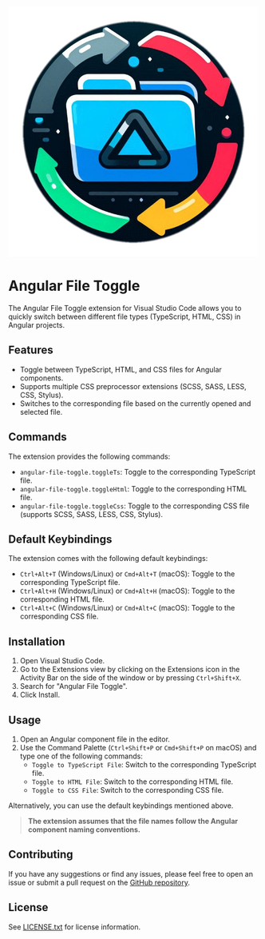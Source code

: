 <img src="images/icon.png" alt="Angular File Toggle Icon" width="500" height="500">

# Angular File Toggle

The Angular File Toggle extension for Visual Studio Code allows you to quickly switch between different file types (TypeScript, HTML, CSS) in Angular projects.

## Features

- Toggle between TypeScript, HTML, and CSS files for Angular components.
- Supports multiple CSS preprocessor extensions (SCSS, SASS, LESS, CSS, Stylus).
- Switches to the corresponding file based on the currently opened and selected file.

## Commands

The extension provides the following commands:

- `angular-file-toggle.toggleTs`: Toggle to the corresponding TypeScript file.
- `angular-file-toggle.toggleHtml`: Toggle to the corresponding HTML file.
- `angular-file-toggle.toggleCss`: Toggle to the corresponding CSS file (supports SCSS, SASS, LESS, CSS, Stylus).

## Default Keybindings

The extension comes with the following default keybindings:

- `Ctrl+Alt+T` (Windows/Linux) or `Cmd+Alt+T` (macOS): Toggle to the corresponding TypeScript file.
- `Ctrl+Alt+H` (Windows/Linux) or `Cmd+Alt+H` (macOS): Toggle to the corresponding HTML file.
- `Ctrl+Alt+C` (Windows/Linux) or `Cmd+Alt+C` (macOS): Toggle to the corresponding CSS file.

## Installation

1. Open Visual Studio Code.
2. Go to the Extensions view by clicking on the Extensions icon in the Activity Bar on the side of the window or by pressing `Ctrl+Shift+X`.
3. Search for "Angular File Toggle".
4. Click Install.

## Usage

1. Open an Angular component file in the editor.
2. Use the Command Palette (`Ctrl+Shift+P` or `Cmd+Shift+P` on macOS) and type one of the following commands:
   - `Toggle to TypeScript File`: Switch to the corresponding TypeScript file.
   - `Toggle to HTML File`: Switch to the corresponding HTML file.
   - `Toggle to CSS File`: Switch to the corresponding CSS file.

Alternatively, you can use the default keybindings mentioned above.

> **The extension assumes that the file names follow the Angular component naming conventions.**

## Contributing

If you have any suggestions or find any issues, please feel free to open an issue or submit a pull request on the [GitHub repository](https://github.com/lczerniawski/Angular-File-Toggle).

## License

See [LICENSE.txt](LICENSE.txt) for license information.